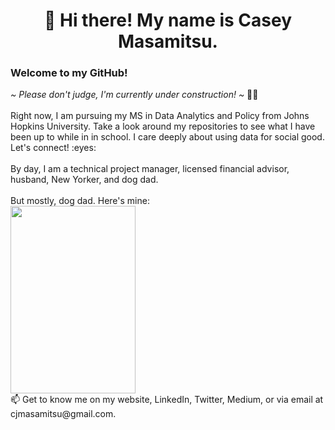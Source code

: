 <h1><center>👋 Hi there! My name is Casey Masamitsu.</center></h1>
<h3>Welcome to my GitHub!</h3>
<i>~ Please don't judge, I'm currently under construction! ~</i> 👨‍🎓 <br>
<br>
Right now, I am pursuing my MS in Data Analytics and Policy from Johns Hopkins University. Take a look around my repositories to see what I have been up to while in in school. I care deeply about using data for social good. Let's connect! :eyes: <br>
<br>By day, I am a technical project manager, licensed financial advisor, husband, New Yorker, and dog dad. <br>
<br>
But mostly, dog dad. Here's mine: <br>

<img src="https://user-images.githubusercontent.com/77251084/130159758-cfa849b5-b6de-41ba-a4a2-05696ea0a248.png" height="300" width ="200">
<br>
📫 Get to know me on my website, LinkedIn, Twitter, Medium, or via email at cjmasamitsu@gmail.com.

<!---
Casey Masamitsu's About Me Page
--->
